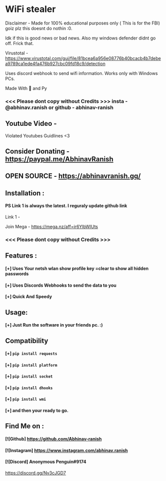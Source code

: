 # WiFi stealer

Disclaimer - Made for 100% educational purposes only ( This is for the FBI) goiz plz this doesnt do nothin :0.

Idk if this is good news or bad news. Also my windows defender didnt go off. Frick that.

Virustotal - https://www.virustotal.com/gui/file/81bcea6a956e08776b40bcacb4b7debea9789ca1ede4fa476b927cbc09fd18c9/detection

Uses discord webhook to send wifi information. Works only with Windows PCs.

Made With 💖 and Py


### <<< Please dont copy without Credits >>> insta - @abhinav.ranish  or  github -  abhinav-ranish


## Youtube Video -
Violated Youtubes Guidlines <3

## Consider Donating - https://paypal.me/AbhinavRanish
## OPEN SOURCE - https://abhinavranish.gq/

## Installation :
#### PS Link 1 is always the latest. I reguraly update github link
Link 1 - 


Join Mega - https://mega.nz/aff=ir6YlbWlUts


### <<< Please dont copy without Credits >>>

## Features :
#### [+] Uses Your netsh wlan show profile key =clear to show all hidden passwords
#### [+] Uses Discords Webhooks to send the data to you
#### [+] Quick And Speedy


## Usage:
#### [+] Just Run the software in your friends pc. :)



## Compatibility
#### [+] ```pip install requests ```
#### [+] ```pip install platform ```
#### [+] ```pip install socket ```
#### [+] ```pip install dhooks ```
#### [+] ```pip install wmi ```
#### [+] and then your ready to go.




## Find Me on :
####  [![Github] https://github.com/Abhinav-ranish
####  [![Instagram] https://www.instagram.com/abhinav.ranish
####  [![Discord]  Anonymous Penguin#9174
https://discord.gg/Nv3cJGD7
